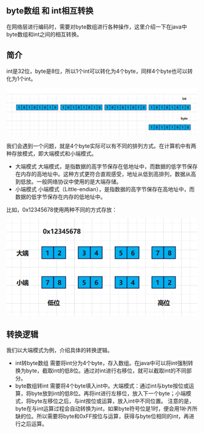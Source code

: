 ## byte数组 和 int相互转换
在网络层进行编码时，需要对byte数组进行各种操作，这里介绍一下在java中byte数组和int之间的相互转换。

## 简介

int是32位，byte是8位，所以1个int可以转化为4个byte，同样4个byte也可以转化为1个int。

![img](https://raw.githubusercontent.com/xiejinjie/xiejinjie.github.io/gh-pages/assets/img/20221103223054.png)

我们会遇到一个问题，就是4个byte实际可以有不同的排列方式。在计算机中有两种存放模式，即大端模式和小端模式。

- 大端模式
  大端模式，是指数据的高字节保存在低地址中，而数据的低字节保存在内存的高地址中。这种方式更符合直观感受，地址从低到高排列，数据从高到低放。一般网络协议中使用的是大端存储。
- 小端模式
  小端模式（Little-endian），是指数据的高字节保存在高地址中，而数据的低字节保存在内存的低地址中。

比如，0x12345678使用两种不同的方式存放：

![](https://raw.githubusercontent.com/xiejinjie/xiejinjie.github.io/gh-pages/assets/img/20221117225035.png)

## 转换逻辑

我们以大端模式为例，介绍具体的转换逻辑。

- int转byte数组
  需要将int分为4个byte，存入数组。在java中可以将int强制转换为byte，截取int的低8位。通过对int进行右移位，就可以截取int的不同部分。
- byte数组转int
  需要将4个byte填入int中。大端模式：通过int与byte按位或运算，将byte放到int的低8位。再将int进行左移位，放入下一个byte；小端模式，将byte左移位之后，与int按位或运算，放入int中不同位置。
  注意的是，byte在与int运算过程会自动转换为int，如果byte符号位是1时，便会用1补齐所缺的位。所以需要将byte和0xFF按位与运算，获得与byte位相同的int，再进行之后运算。